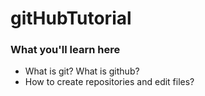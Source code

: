 # gitHubTutorial

### What you'll learn here

- What is git? What is github?
- How to create repositories and edit files?